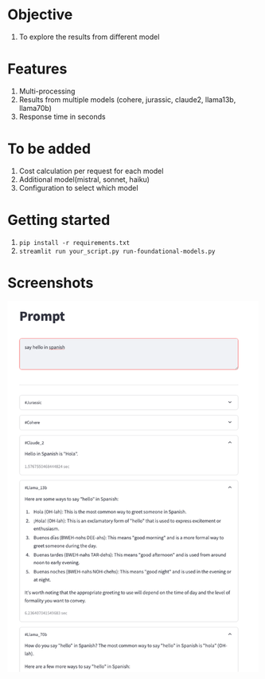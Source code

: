 # Objective

1. To explore the results from different model

# Features

1. Multi-processing
2. Results from multiple models (cohere, jurassic, claude2, llama13b, llama70b)
3. Response time in seconds

# To be added

1. Cost calculation per request for each model
2. Additional model(mistral, sonnet, haiku)
3. Configuration to select which model

# Getting started

1. `pip install -r requirements.txt`
2. `streamlit run your_script.py run-foundational-models.py`

# Screenshots

![say hello](./screenshots/screenshot-say-hello.png "Say hello")